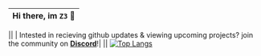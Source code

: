 |Hi there, im ```Z3``` 👋|
|----|

||
| Intested in recieving github updates & viewing upcoming projects? join the community on **[Discord](https://discord.gg/PJPcsWV2sv)**!|
||
[![Top Langs](https://github-readme-stats.vercel.app/api/top-langs/?username=SirZ3us&layout=compact)](https://github.com/anuraghazra/github-readme-stats)
